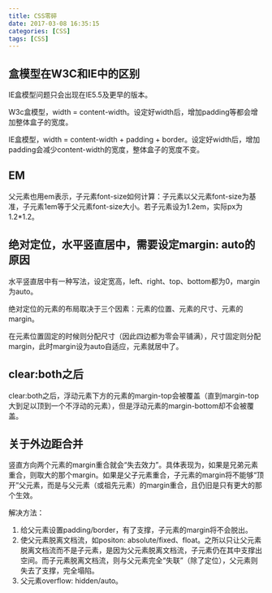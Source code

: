 ```yaml
---
title: CSS零碎
date: 2017-03-08 16:35:15
categories: [CSS]
tags: [CSS]
---
```


## 盒模型在W3C和IE中的区别

IE盒模型问题只会出现在IE5.5及更早的版本。

W3c盒模型，width = content-width。设定好width后，增加padding等都会增加整体盒子的宽度。

IE盒模型，width = content-width + padding + border。设定好width后，增加padding会减少content-width的宽度，整体盒子的宽度不变。

## EM

父元素也用em表示，子元素font-size如何计算：子元素以父元素font-size为基准，子元素1em等于父元素font-size大小。若子元素设为1.2em，实际px为1.2*1.2。

## 绝对定位，水平竖直居中，需要设定margin: auto的原因

水平竖直居中有一种写法，设定宽高，left、right、top、bottom都为0，margin为auto。

绝对定位的元素的布局取决于三个因素：元素的位置、元素的尺寸、元素的margin。

在元素位置固定的时候则分配尺寸（因此四边都为零会平铺满），尺寸固定则分配margin，此时margin设为auto自适应，元素就居中了。

<!-- more -->

## clear:both之后

clear:both之后，浮动元素下方的元素的margin-top会被覆盖（直到margin-top大到足以顶到一个不浮动的元素），但是浮动元素的margin-bottom却不会被覆盖。

## 关于外边距合并

竖直方向两个元素的margin重合就会“失去效力”。具体表现为，如果是兄弟元素重合，则取大的那个margin。如果是父子元素重合，子元素的margin将不能够“顶开”父元素，而是与父元素（或祖先元素）的margin重合，且仍旧是只有更大的那个生效。

解决方法：

1. 给父元素设置padding/border，有了支撑，子元素的margin将不会脱出。
2. 使父元素脱离文档流，如positon: absolute/fixed、float。之所以只让父元素脱离文档流而不是子元素，是因为父元素脱离文档流，子元素仍在其中支撑出空间。而子元素脱离文档流，则与父元素完全“失联”（除了定位），父元素则失去了支撑，完全塌陷。
3. 父元素overflow: hidden/auto。
